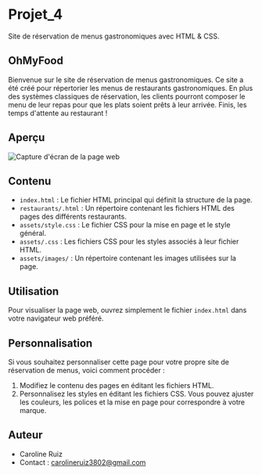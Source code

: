 # Projet_4
Site de réservation de menus gastronomiques avec HTML &amp; CSS.

## OhMyFood

Bienvenue sur le site de réservation de menus gastronomiques. Ce site a été créé pour répertorier les menus de restaurants gastronomiques. En plus des systèmes classiques de réservation, les clients pourront composer le menu de leur repas pour que les plats soient prêts à leur arrivée. Finis, les temps d'attente au restaurant !

## Aperçu

![Capture d'écran de la page web](https://i.ibb.co/dtppdrB/ohmyfood.png)

## Contenu

- `index.html` : Le fichier HTML principal qui définit la structure de la page.
- `restaurants/.html` : Un répertoire contenant les fichiers HTML des pages des différents restaurants.
- `assets/style.css` : Le fichier CSS pour la mise en page et le style général.
- `assets/.css` : Les fichiers CSS pour les styles associés à leur fichier HTML.
- `assets/images/` : Un répertoire contenant les images utilisées sur la page.

## Utilisation

Pour visualiser la page web, ouvrez simplement le fichier `index.html` dans votre navigateur web préféré.

## Personnalisation

Si vous souhaitez personnaliser cette page pour votre propre site de réservation de menus, voici comment procéder :

1. Modifiez le contenu des pages en éditant les fichiers HTML.
2. Personnalisez les styles en éditant les fichiers CSS. Vous pouvez ajuster les couleurs, les polices et la mise en page pour correspondre à votre marque.

## Auteur

- Caroline Ruiz
- Contact : carolineruiz3802@gmail.com
